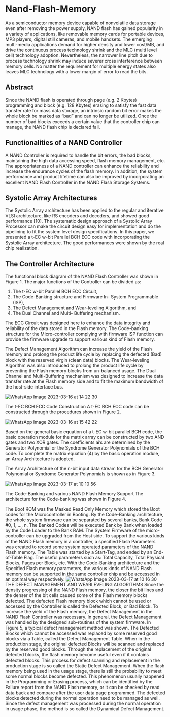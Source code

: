 # Nand-Flash-Memory

As a semiconductor memory device capable of nonvolatile data storage even after removing the power supply, NAND flash has gained popularity in a variety of applications, like removable memory cards for portable devices, MP3 players, digital still cameras, and mobile handsets. The emerging multi-media applications demand for higher density and lower cost/MB, and drive the continuous process technology shrink and the MLC (multi level cell) technology adoption. Nevertheless, the narrower line pitch due to process technology shrink may induce severer cross interference between memory cells. No matter the requirement for multiple energy states also leaves MLC technology with a lower margin of error to read the bits.

## Abstract

Since the NAND flash is operated through page (e.g. 2 Kbytes) programming and block (e.g. 128 Kbytes) erasing to satisfy the fast data transfer rate for mass data storage, an intrinsic random bit error makes the whole block be marked as “bad” and can no longer be utilized. Once the number of bad blocks exceeds a certain value that the controller chip can manage, the NAND flash chip is declared fail. 

## Functionalities of a NAND Controller

A NAND Controller is required to handle the bit errors, the bad blocks, maintaining the high data accessing speed, flash memory management, etc. The appropriateness of a NAND controller can enhance the reliability and increase the endurance cycles of the flash memory. In addition, the system performance and product lifetime can also be improved by incorporating an excellent NAND Flash Controller in the NAND Flash Storage Systems.

## Systolic Array Architectures

The Systolic Array architecture has been applied to the regular and iterative VLSI architecture, like RS encoders and decoders, and showed good performance [10]. The
systematic design approach of a Systolic Array Processor can make the circuit design easy for implementation and do the pipelining to fit the system level design specifications. In this paper, we presented a t-EC w-bit Parallel BCH ECC code with incorporating the Systolic Array architecture. The good performances were shown by the real chip realization.

## The Controller Architecture
The functional block diagram of the NAND Flash Controller was shown in Figure 1. The major functions of the Controller can be divided as: 

1. The t-EC w-bit Parallel BCH ECC Circuit,
2. The Code-Banking structure and Firmware In- System Programmable (ISP), 
3. The Defect Management and Wear-leveling Algorithm, and 
4. The Dual Channel and Multi- Buffering mechanism. 

The ECC Circuit was designed here to enhance the data integrity and reliability of the data stored in the Flash memory. The Code-banking structure for the Micro-controller complying with firmware ISP function can provide the firmware upgrade to support various kind of Flash memory. 

The Defect Management Algorithm can increase the yield of the Flash memory and prolong the product life cycle by replacing the defected (Bad) block with the reserved virgin (clean data) blocks. The Wear-leveling Algorithm was also introduced to prolong the product life cycle by preventing the Flash memory blocks from un-balanced usage. The Dual Channel and Multi-Buffering mechanism was designed to increase the data transfer rate at the Flash memory side and to fit the maximum bandwidth of the host-side interface bus.

![WhatsApp Image 2023-03-16 at 14 22 30](https://user-images.githubusercontent.com/127031157/225585123-35fd0a27-6540-4b58-9e9a-1f108aa87d8c.jpg)

The t-EC BCH ECC Code Construction A t-EC BCH ECC code can be constructed through the procedures shown in Figure 2.


![WhatsApp Image 2023-03-16 at 15 42 22](https://user-images.githubusercontent.com/127031157/225585582-3a7613a7-2dd4-4c06-a8ff-7bb01dafddcb.jpg)


Based on the general basic equation of a t-EC w-bit parallel BCH code, the basic operation module for the matrix array can be constructed by two AND gates and two
XOR gates. The coefficients ai’s are determined by the Generator Polynomial or the Syndrome Generator Polynomials of the BCH code. To complete the matrix equation (4) by the basic operation module, an Array Architecture is adopted. 

The Array Architecture of the n-bit input data stream for the BCH Generator Polynomial or Syndrome Generator Polynomials is shown as in Figure 3.


![WhatsApp Image 2023-03-17 at 10 10 56](https://user-images.githubusercontent.com/127031157/225814658-0ddd23b0-cbe3-42b3-9994-d6682f69a035.jpg)

The Code-Banking and various NAND Flash Memory Support The architecture for the Code-banking was shown in Figure 4. 

The Boot ROM was the Masked Read Only
Memory which stored the Boot codes for the Microcontroller
in Booting. By the Code-Banking architecture, the
whole system firmware can be separated by several banks,
Bank Code #0, 1, …, n. The Banked Codes will be executed
Bank by Bank when loaded by the Code Loader to the Bank
RAM. The System Firmware of the micro-controller can be
upgraded from the Host side.
To support the various kinds of the NAND Flash
memory in a controller, a specified Flash Parameters was
created to record some system operated parameters of the
NAND Flash memory. The Table was started by a Start-Tag,
and ended by an End-of-Table Flag. The useful parameters
such as: Total Capacity, Total Physical Blocks, Pages per
Block, etc. With the Code-Banking architecture and the
Specified Flash memory parameters, the various kinds of
NAND Flash memory can be supported in the same controller chip and be accessed in an optimal way
respectively.
![WhatsApp Image 2023-03-17 at 10 16 30](https://user-images.githubusercontent.com/127031157/225815069-78df4f01-f62f-4876-82c8-48cb25ccefb3.jpg)
THE DEFECT MANAGEMENT AND WEARLEVELING ALGORITHMS
Since the density progressing of the NAND Flash
memory, the closer the bit lines and the denser of the bit cells
caused some of the Flash memory blocks defected. The
defected Flash memory block which cannot be used or
accessed by the Controller is called the Defected Block, or
Bad Block. To increase the yield of the Flash memory, the
Defect Management in the NAND Flash Controller was
necessary. In general, the Defect Management was handled
by the designed sub-routines of the system firmware. In
Figure 5, a typical defect management method was shown.
The Defected Blocks which cannot be accessed was replaced
by some reserved good blocks via a Table, called the Defect
Management Table. When in the production stage, the
original defected Blocks will be scanned and replaced by the
reserved good blocks. Through the replacement of the
original defected blocks, the flash memory become useful
even if it contains defected blocks. This process for defect
scanning and replacement in the production stage is so called
the Static Defect Management. When the flash memory
being used in the usage stage, there is still the probability to
meet some normal blocks become defected. This
phenomenon usually happened in the Programming or
Erasing process, which can be identified by the Failure report
from the NAND Flash memory, or it can be checked by read
data back and compare after the user data page programmed.
The defected blocks detected during the normal operation
need to be managed as well. Since the defect management
was processed during the normal operation in usage phase,
the method is so called the Dynamical Defect Management.
